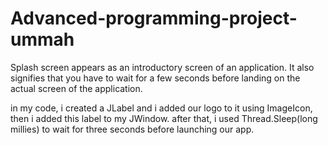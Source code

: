 # Advanced-programming-project-ummah
Splash screen appears as an introductory screen of an application.
It also signifies that you have to wait for a few seconds before landing on the actual screen of the application.

in my code, i created a JLabel and i added our logo to it using ImageIcon, then i added this label to my JWindow.
after that, i used Thread.Sleep(long millies) to wait for three seconds before launching our app.

